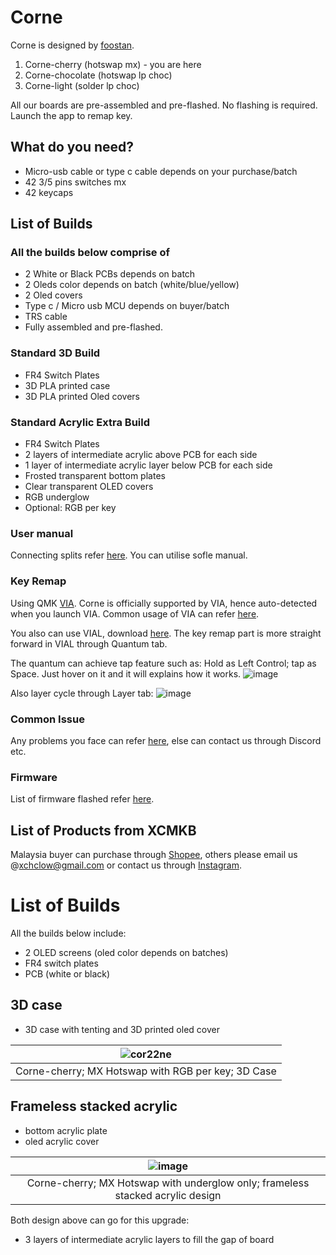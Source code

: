 # Corne 

Corne is designed by [foostan](https://github.com/foostan/crkbd).

1. Corne-cherry (hotswap mx) - you are here
2. Corne-chocolate (hotswap lp choc)
3. Corne-light (solder lp choc)

All our boards are pre-assembled and pre-flashed. No flashing is required. Launch the app to remap key.

## What do you need?
- Micro-usb cable or type c cable depends on your purchase/batch
- 42 3/5 pins switches mx 
- 42 keycaps

## List of Builds
### All the builds below comprise of
- 2 White or Black PCBs depends on batch
- 2 Oleds color depends on batch (white/blue/yellow)
- 2 Oled covers
- Type c / Micro usb MCU depends on buyer/batch
- TRS cable
- Fully assembled and pre-flashed.

### Standard 3D Build
- FR4 Switch Plates
- 3D PLA printed case
- 3D PLA printed Oled covers

### Standard Acrylic Extra Build
- FR4 Switch Plates
- 2 layers of intermediate acrylic above PCB for each side
- 1 layer of intermediate acrylic layer below PCB for each side
- Frosted transparent bottom plates
- Clear transparent OLED covers
- RGB underglow
- Optional: RGB per key

### User manual
Connecting splits refer [here](https://github.com/superxc3/xcmkb/blob/main/list%20of%20items/list%20of%20keyboards/60percent/sofle/user%20manual.md#part-a-connect). You can utilise sofle manual.

### Key Remap
Using QMK [VIA](https://github.com/superxc3/xcmkb/blob/main/list%20of%20guide/key%20remap.md). Corne is officially supported by VIA, hence auto-detected when you launch VIA. Common usage of VIA can refer [here](https://github.com/superxc3/xcmkb/blob/main/list%20of%20guide/via-guide.md). 

You also can use VIAL, download [here](https://get.vial.today/download/). The key remap part is more straight forward in VIAL through Quantum tab. 

The quantum can achieve tap feature such as: Hold as Left Control; tap as Space. Just hover on it and it will explains how it works.
![image](https://user-images.githubusercontent.com/79617315/208881071-bfec6e45-8730-43d4-99ee-2fcdc63aab42.png)

Also layer cycle through Layer tab:
![image](https://user-images.githubusercontent.com/79617315/208881348-fc678b95-c729-4dff-94a2-946d5032845c.png)





### Common Issue
Any problems you face can refer [here](https://github.com/superxc3/xcmkb/blob/main/list%20of%20guide/common%20issues.md), else can contact us through Discord etc.

### Firmware
List of firmware flashed refer [here](https://github.com/superxc3/xcmkb/tree/main/list%20of%20items/list%20of%20keyboards/40percent/corne/firmware).

## List of Products from XCMKB
Malaysia buyer can purchase through [Shopee](https://shopee.com.my/42-Corne-Kailh-Mx-Hotswap-Cornr-LP-Choc-Low-Profile-Ergo-Split-Mechanical-Keyboard-OLED-Screen-Open-Source-QMK-i.147025799.3041699833?sp_atk=df65d657-d90d-47c1-92f0-8485a15fe1c6), others please email us @[xchclow@gmail.com](mailto:xchclow@gmail.com) or contact us through [Instagram](https://www.instagram.com/_xcmkb_/?hl=en). 

# List of Builds

All the builds below include:
- 2 OLED screens (oled color depends on batches)
- FR4 switch plates
- PCB (white or black)

## 3D case 
- 3D case with tenting and 3D printed oled cover

|![cor22ne](https://user-images.githubusercontent.com/79617315/155439971-86c976f9-0ff5-4ece-a23a-1a7bd38a91a8.jpg)|
|:--:|
| Corne-cherry; MX Hotswap with RGB per key; 3D Case |

## Frameless stacked acrylic 
- bottom acrylic plate
- oled acrylic cover


| ![image](https://user-images.githubusercontent.com/79617315/161381040-701fb2c6-cd84-4aa1-acac-c404ead944f6.png)|
|:--:|
| Corne-cherry; MX Hotswap with underglow only; frameless stacked acrylic design |

Both design above can go for this upgrade:
- 3 layers of intermediate acrylic layers to fill the gap of board






